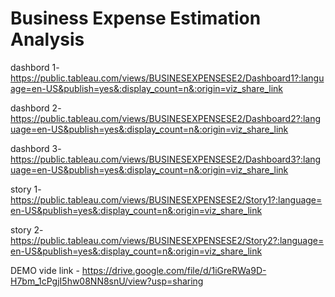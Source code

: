 # Business Expense Estimation Analysis

dashbord 1-https://public.tableau.com/views/BUSINESEXPENSESE2/Dashboard1?:language=en-US&publish=yes&:display_count=n&:origin=viz_share_link

dashbord 2-https://public.tableau.com/views/BUSINESEXPENSESE2/Dashboard2?:language=en-US&publish=yes&:display_count=n&:origin=viz_share_link

dashbord 3-https://public.tableau.com/views/BUSINESEXPENSESE2/Dashboard3?:language=en-US&publish=yes&:display_count=n&:origin=viz_share_link

story 1-https://public.tableau.com/views/BUSINESEXPENSESE2/Story1?:language=en-US&publish=yes&:display_count=n&:origin=viz_share_link

story 2-https://public.tableau.com/views/BUSINESEXPENSESE2/Story2?:language=en-US&publish=yes&:display_count=n&:origin=viz_share_link

DEMO vide link - https://drive.google.com/file/d/1iGreRWa9D-H7bm_1cPgjI5hw08NN8snU/view?usp=sharing

